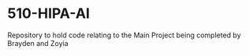 # 510-HIPA-AI
Repository to hold code relating to the Main Project being completed by Brayden and Zoyia
